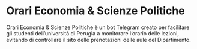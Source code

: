 # Orari Economia & Scienze Politiche

Orari Economia & Scienze Politiche è un bot Telegram creato per facilitare gli studenti dell’università di Perugia a monitorare l’orario delle lezioni, evitando di controllare il sito delle prenotazioni delle aule del Dipartimento.
